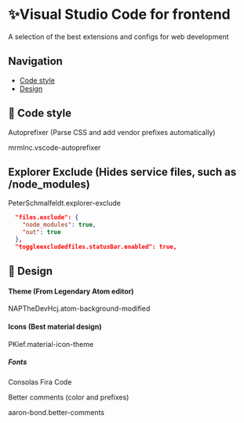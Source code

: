 # ✨Visual Studio Code for frontend

A selection of the best extensions and configs for web development

## Navigation

- [Сode style](#code-style)
- [Design](design)

## 💅 Code style

Autoprefixer (Parse CSS and add vendor prefixes automatically)

mrmlnc.vscode-autoprefixer

## Explorer Exclude (Hides service files, such as /node_modules)

PeterSchmalfeldt.explorer-exclude

```json
  "files.exclude": {
    "node_modules": true,
    "out": true
  },
  "toggleexcludedfiles.statusBar.enabled": true,
```

## 💖 Design

#### Theme (From Legendary Atom editor)

NAPTheDevHcj.atom-background-modified

#### Icons (Best material design)

PKief.material-icon-theme

##### Fonts

Consolas
Fira Code

Better comments (color and prefixes)

aaron-bond.better-comments
